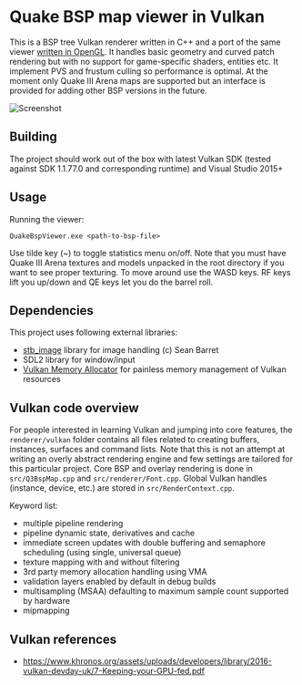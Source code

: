 Quake BSP map viewer in Vulkan
================

This is a BSP tree Vulkan renderer written in C++ and a port of the same viewer [written in OpenGL](https://github.com/kondrak/quake_bsp_viewer_vr). It handles basic geometry and curved patch rendering but with no support for game-specific shaders, entities etc. It implement PVS and frustum culling so performance is optimal. At the moment only Quake III Arena maps are supported but an interface is provided for adding other BSP versions in the future.

![Screenshot](http://kondrak.info/images/qbsp/qbspvk.png?raw=true)

Building
-----
The project should work out of the box with latest Vulkan SDK (tested against SDK 1.1.77.0 and corresponding runtime) and Visual Studio 2015+

Usage
-----
Running the viewer:

<code>QuakeBspViewer.exe &lt;path-to-bsp-file&gt; </code>

Use tilde key (~) to toggle statistics menu on/off. Note that you must have Quake III Arena textures and models unpacked in the root directory if you want to see proper texturing. To move around use the WASD keys. RF keys lift you up/down and QE keys let you do the barrel roll.

Dependencies
-------
This project uses following external libraries:

- [stb_image](https://github.com/nothings/stb) library for image handling (c) Sean Barret
- SDL2 library for window/input
- [Vulkan Memory Allocator](https://github.com/GPUOpen-LibrariesAndSDKs/VulkanMemoryAllocator) for painless memory management of Vulkan resources

Vulkan code overview
-------
For people interested in learning Vulkan and jumping into core features, the `renderer/vulkan` folder contains all files related to creating buffers, instances, surfaces and command lists. Note that this is not an attempt at writing an overly abstract rendering engine and few settings are tailored for this particular project. Core BSP and overlay rendering is done in `src/Q3BspMap.cpp` and `src/renderer/Font.cpp`. Global Vulkan handles (instance, device, etc.) are stored in `src/RenderContext.cpp`.

Keyword list:
- multiple pipeline rendering
- pipeline dynamic state, derivatives and cache
- immediate screen updates with double buffering and semaphore scheduling (using single, universal queue)
- texture mapping with and without filtering
- 3rd party memory allocation handling using VMA
- validation layers enabled by default in debug builds
- multisampling (MSAA) defaulting to maximum sample count supported by hardware
- mipmapping

Vulkan references
-------
- https://www.khronos.org/assets/uploads/developers/library/2016-vulkan-devday-uk/7-Keeping-your-GPU-fed.pdf
